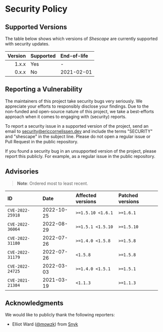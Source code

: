 # Security Policy

## Supported Versions

The table below shows which versions of _Shescape_ are currently supported with
security updates.

| Version | Supported | End-of-life |
| ------: | :-------- | :---------- |
|   1.x.x | Yes       | -           |
|   0.x.x | No        | 2021-02-01  |

## Reporting a Vulnerability

The maintainers of this project take security bugs very seriously. We appreciate
your efforts to responsibly disclose your findings. Due to the non-funded and
open-source nature of this project, we take a best-efforts approach when it
comes to engaging with (security) reports.

To report a security issue in a supported version of the project, send an email
to [security@ericcornelissen.dev] and include the terms "SECURITY" and
"shescape" in the subject line. Please do not open a regular issue or Pull
Request in the public repository.

If you found a security bug in an unsupported version of the project, please
report this publicly. For example, as a regular issue in the public repository.

## Advisories

> **Note**: Ordered most to least recent.

| ID               | Date       | Affected versions | Patched versions |
| :--------------- | :--------- | :---------------- | :--------------- |
| `CVE-2022-25918` | 2022-10-25 | `>=1.5.10 <1.6.1` | `>=1.6.1`        |
| `CVE-2022-36064` | 2022-08-29 | `>=1.5.1 <1.5.10` | `>=1.5.10`       |
| `CVE-2022-31180` | 2022-07-26 | `>=1.4.0 <1.5.8`  | `>=1.5.8`        |
| `CVE-2022-31179` | 2022-07-26 | `<1.5.8`          | `>=1.5.8`        |
| `CVE-2022-24725` | 2022-03-03 | `>=1.4.0 <1.5.1`  | `>=1.5.1`        |
| `CVE-2021-21384` | 2021-03-19 | `<1.1.3`          | `>=1.1.3`        |

## Acknowledgments

We would like to publicly thank the following reporters:

- Elliot Ward ([@mowzk]) from [Snyk]

[@mowzk]: https://github.com/mowzk
[security@ericcornelissen.dev]: mailto:security@ericcornelissen.dev?subject=SECURITY%20%28shescape%29
[snyk]: https://snyk.io/
